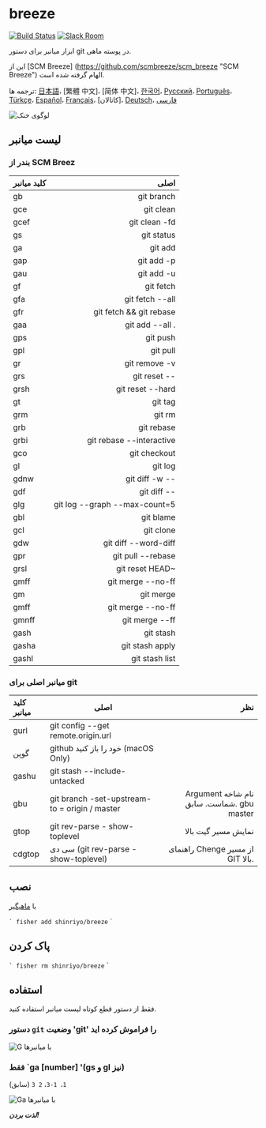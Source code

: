 [日本語]: README.jp.md
[繁體中文]: README.zh-tw.md
[简体中文]: README.zh-cn.md
[한국어]: README.ko.md
[Русский]: README.ru.md
[Português]: README.pt.md
[Türkçe]: README.tr.md
[Español]: README.es.md
[Français]: README.fr.md
[Català]: README.ca.md
[Deutsch]: README.du.md
[فارسی]: README.fa.md

# breeze

[![Build Status][travis-badge]][travis-link]
[![Slack Room][slack-badge]][slack-link]

ابزار میانبر برای دستور git در پوسته ماهی.

این از [SCM Breeze] (https://github.com/scmbreeze/scm_breeze "SCM Breeze") الهام گرفته شده است.

ترجمه ها: [日本語]، [繁體 中文]، [简体 中文]، [한국어]، [Русский]، [Português]، [Türkçe]، [Español]، [Français]، [کاتالان]، [Deutsch]، [ فارسی]

<div class = "centered">
<img src = "http://i.imgur.com/MEKxPSD.png" alt = "لوگوی خنک" />
</ div>

## لیست میانبر

### بندر از SCM Breez

| کلید میانبر | اصلی |
|:-----------|------------:|
| gb | git branch |
| gce | git clean |
| gcef | git clean -fd |
| gs | git status |
| ga | git add |
| gap | git add -p |
| gau | git add -u |
| gf | git fetch |
| gfa | git fetch --all |
| gfr | git fetch && git rebase |
| gaa | git add --all . |
| gps | git push |
| gpl | git pull |
| gr | git remove -v |
| grs | git reset -- |
| grsh | git reset --hard |
| gt | git tag |
| grm | git rm |
| grb | git rebase |
| grbi | git rebase --interactive | 
| gco | git checkout |
| gl | git log |
| gdnw | git diff -w -- |
| gdf | git diff -- |
| glg | git log --graph --max-count=5 |
| gbl | git blame |
| gcl | git clone |
| gdw | git diff --word-diff |
| gpr | git pull --rebase |
| grsl | git reset HEAD~ |
| gmff | git merge --no-ff |
| gm | git merge |
| gmff | git merge --no-ff |
| gmnff | git merge --ff |
| gash | git stash |
| gasha | git stash apply |
| gashl | git stash list |

### میانبر اصلی برای git

| کلید میانبر | اصلی | نظر |
|:-----------|------------|------------:|
| gurl | git config --get remote.origin.url | |
| گوپن | github خود را باز کنید (macOS Only) | |
| gashu | git stash --include-untacked | |
| gbu | git branch -set-upstream-to = origin / <branch> master | Argument نام شاخه شماست. سابق. gbu master |
| gtop | git rev-parse - show-toplevel | نمایش مسیر گیت بالا |
| cdgtop | سی دی (git rev-parse - show-toplevel) | راهنمای Chenge از مسیر GIT بالا. |

## نصب

با [ماهیگیر]

`` `
fisher add shinriyo/breeze
`` `

## پاک کردن

`` `
fisher rm shinriyo/breeze
`` `

## استفاده

فقط از دستور قطع کوتاه لیست میانبر استفاده کنید.

### دستور `git` وضعیت 'git' را فراموش کرده اید

<div class = "centered">
<img src = "http://i.imgur.com/F3NHal3.png" alt = "G با میانبرها" />
</ div>

### فقط `ga [number] '(gs و gl نیز)

(سابق) `1`،` 1-3`، `2 3`

<div class = "centered">
<img src = "http://i.imgur.com/RpspQI2.png" alt = "Ga با میانبرها" />
</ div>

[travis-link]: https://travis-ci.org/shinriyo/breeze
[travis-badge]: https://img.shields.io/travis/shinriyo/breeze.svg
[slack-link]: https://fisherman-wharf.herokuapp.com
[slack-badge]: https://fisherman-wharf.herokuapp.com/badge.svg
[ماهیگیر]: https://github.com/fisherman/fisherman

***لذت بردن!***
